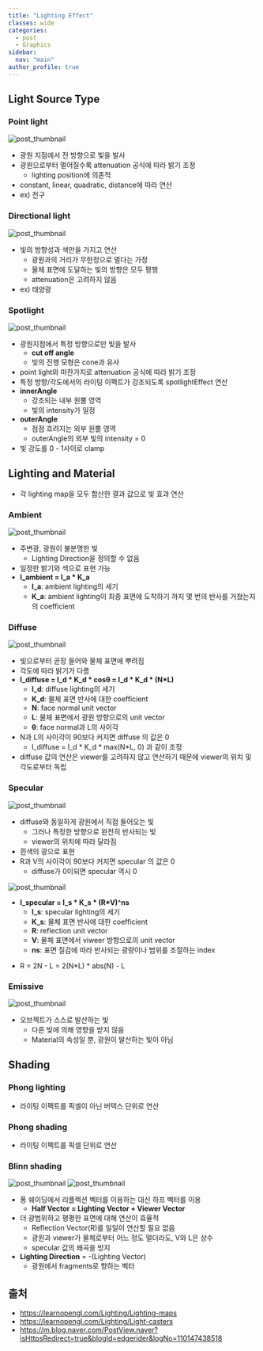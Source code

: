 ```yaml
---
title: "Lighting Effect"
classes: wide
categories: 
  - post
  - Graphics
sidebar:
  nav: "main"
author_profile: true
---
```

   
## Light Source Type    
### Point light

![post_thumbnail](/assets/images/pointlight.png)
- 광원 지점에서 전 방향으로 빛을 발사
- 광원으로부터 멀어질수록 attenuation 공식에 따라 밝기 조정
  - lighting position에 의존적
- constant, linear, quadratic, distance에 따라 연산
- ex) 전구

### Directional light

![post_thumbnail](/assets/images/directionallight.png)
- 빛의 방향성과 색만을 가지고 연산
  - 광원과의 거리가 무한정으로 멀다는 가정
  - 물체 표면에 도달하는 빛의 방향은 모두 평행
  - attenuation은 고려하지 않음
- ex) 태양광

### Spotlight

![post_thumbnail](/assets/images/spotlight.png)
- 광원지점에서 특정 방향으로만 빛을 발사
  - **cut off angle**
  - 빛의 진행 모형은 cone과 유사
- point light와 마찬가지로 attenuation 공식에 따라 밝기 조정
- 특정 방향/각도에서의 라이팅 이펙트가 강조되도록 spotlightEffect 연산
- **innerAngle**
    - 강조되는 내부 원뿔 영역 
    - 빛의 intensity가 일정
- **outerAngle**
  - 점점 흐려지는 외부 원뿔 영역
  - outerAngle의 외부 빛의 intensity = 0
- 빛 강도를 0 - 1사이로 clamp

## Lighting and Material
* 각 lighting map을 모두 합산한 결과 값으로 빛 효과 연산

### Ambient

![post_thumbnail](/assets/images/ambient.png)
- 주변광, 광원이 불분명한 빛
  - Lighting Direction을 정의할 수 없음
- 일정한 밝기와 색으로 표현 가능
- **I_ambient = I_a * K_a**
  - **I_a**: ambient lighting의 세기
  - **K_a**: ambient lighting이 최종 표면에 도착하기 까지 몇 번의 반사를 거쳤는지의 coefficient

### Diffuse

![post_thumbnail](/assets/images/diffuse.png)
- 빛으로부터 곧장 들어와 물체 표면에 뿌려짐
- 각도에 따라 밝기가 다름
- **I_diffuse = I_d * K_d * cosθ = I_d * K_d * (N*L)**
  - **I_d**: diffuse lighting의 세기
  - **K_d**: 물체 표면 반사에 대한 coefficient
  - **N**: face normal unit vector
  - **L**: 물체 표면에서 광원 방향으로의 unit vector
  - **θ**: face normal과 L의 사이각
- N과 L의 사이각이 90보다 커지면 diffuse 의 값은 0
  - I_diffuse = I_d * K_d * max(N*L, 0) 과 같이 조정
- diffuse 값의 연산은 viewer를 고려하지 않고 연산하기 때문에 viewer의 위치 및 각도로부터 독립

### Specular

![post_thumbnail](/assets/images/specular.png)    
- diffuse와 동일하게 광원에서 직접 들어오는 빛
  - 그러나 특정한 방향으로 완전히 반사되는 빛
  - viewer의 위치에 따라 달라짐
- 흰색의 광으로 표현
- R과 V의 사이각이 90보다 커지면 specular 의 값은 0
  - diffuse가 0이되면 specular 역시 0

![post_thumbnail](/assets/images/spec_vectors.png)    
- **I_specular = I_s * K_s * (R*V)^ns**
  - **I_s**: specular lighting의 세기
  - **K_s**: 물체 표면 반사에 대한 coefficient
  - **R**: reflection unit vector
  - **V**: 물체 표면에서 viweer 방향으로의 unit vector
  - **ns**: 표면 질감에 따라 반사되는 광량이나 범위를 조절하는 index
* R = 2N - L = 2(N*L) * abs(N) - L

### Emissive
![post_thumbnail](/assets/images/emissive.png)
* 오브젝트가 스스로 발산하는 빛
  * 다른 빛에 의해 영향을 받지 않음
  * Material의 속성일 뿐, 광원이 발산하는 빛이 아님

## Shading
### Phong lighting
* 라이팅 이펙트를 픽셀이 아닌 버텍스 단위로 연산

### Phong shading
* 라이팅 이펙트를 픽셀 단위로 연산

### Blinn shading

![post_thumbnail](/assets/images/phong1.png)
![post_thumbnail](/assets/images/phong2.png)
* 퐁 쉐이딩에서 리플렉션 벡터를 이용하는 대신 하프 벡터를 이용
  * **Half Vector = Lighting Vector + Viewer Vector**
* 더 광범위하고 평평한 표면에 대해 연산이 효율적
  * Reflection Vector(R)를 일일이 연산할 필요 없음
  * 광원과 viewer가 물체로부터 어느 정도 멀더라도, V와 L은 상수
  * specular 값의 왜곡을 방지
* **Lighting Direction** = -(Lighting Vector)
  * 광원에서 fragments로 향하는 벡터
  
## 출처
* <https://learnopengl.com/Lighting/Lighting-maps>
* <https://learnopengl.com/Lighting/Light-casters>  
* <https://m.blog.naver.com/PostView.naver?isHttpsRedirect=true&blogId=edgerider&logNo=110147438518>